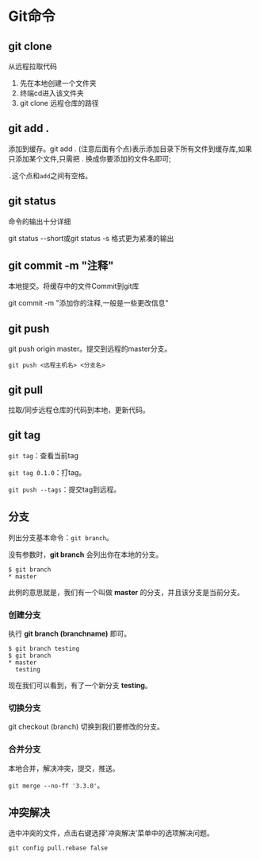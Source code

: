 # Git命令

## git clone

从远程拉取代码 

1. 先在本地创建一个文件夹
2. 终端cd进入该文件夹
3. git clone 远程仓库的路径

## git add .

添加到缓存。git add . (注意后面有个点)表示添加目录下所有文件到缓存库,如果只添加某个文件,只需把 . 换成你要添加的文件名即可;

 `.`这个点和`add`之间有空格。

## git status

命令的输出十分详细

git status --short或git status -s 格式更为紧凑的输出

## git commit -m "注释"

本地提交。将缓存中的文件Commit到git库

git commit -m "添加你的注释,一般是一些更改信息"

## git push  

git push origin master。提交到远程的master分支。

```
git push <远程主机名> <分支名>
```

## git pull

拉取/同步远程仓库的代码到本地，更新代码。

## git tag

`git tag`：查看当前tag

`git tag 0.1.0`：打tag。

`git push --tags`：提交tag到远程。

## 分支

列出分支基本命令：`git branch`。

没有参数时，**git branch** 会列出你在本地的分支。

```
$ git branch
* master
```

此例的意思就是，我们有一个叫做 **master** 的分支，并且该分支是当前分支。

### 创建分支

执行 **git branch (branchname)** 即可。

```
$ git branch testing
$ git branch
* master
  testing
```

现在我们可以看到，有了一个新分支 **testing**。

### 切换分支

git checkout (branch) 切换到我们要修改的分支。

### 合并分支

本地合并，解决冲突，提交，推送。

`git merge --no-ff '3.3.0'`。

## 冲突解决

选中冲突的文件，点击右键选择'冲突解决'菜单中的选项解决问题。





`git config pull.rebase false`
